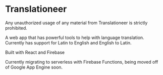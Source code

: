 # Translationeer

Any unauthorized usage of any material from Translationeer is strictly prohibited.

A web app that has powerful tools to help with language translation. Currently has support for Latin to English and English to Latin.

Built with React and Firebase

Currently migrating to serverless with Firebase Functions, being moved off of Google App Engine soon.
